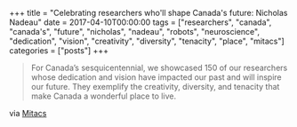 +++
title = "Celebrating researchers who'll shape Canada's future: Nicholas Nadeau"
date = 2017-04-10T00:00:00
tags = ["researchers", "canada", "canada's", "future", "nicholas", "nadeau", "robots", "neuroscience", "dedication", "vision", "creativity", "diversity", "tenacity", "place", "mitacs"]
categories = ["posts"]
+++


> For Canada’s sesquicentennial, we showcased 150 of our researchers whose dedication and vision have impacted our past and will inspire our future.
They exemplify the creativity, diversity, and tenacity that make Canada a wonderful place to live.

<!--more-->

via [Mitacs](https://www.mitacs.ca/en/150-for-150#150-nicholas-nadeau)
